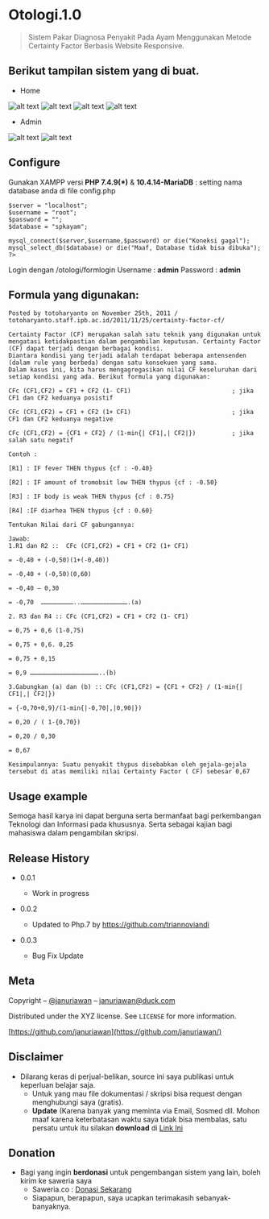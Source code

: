 # Otologi.1.0
> Sistem Pakar Diagnosa Penyakit Pada Ayam Menggunakan Metode Certainty Factor Berbasis Website Responsive.
>


## Berikut tampilan sistem yang di buat.

* Home

![alt text](https://github.com/januriawan/Otologi.1.0/blob/master/Home%201.png)
![alt text](https://github.com/januriawan/Otologi.1.0/blob/master/Home%202.png)
![alt text](https://github.com/januriawan/Otologi.1.0/blob/master/Home%203.png)
![alt text](https://github.com/januriawan/Otologi.1.0/blob/master/Home%205.png)

* Admin

![alt text](https://github.com/januriawan/Otologi.1.0/blob/master/Admin%201.png)
![alt text](https://github.com/januriawan/Otologi.1.0/blob/master/Admin%202.png)

## Configure

Gunakan XAMPP versi <b>PHP 7.4.9(*)</b> & <b>10.4.14-MariaDB</b> : setting nama database anda di file config.php 
```<?php
$server = "localhost";
$username = "root";
$password = "";
$database = "spkayam";

mysql_connect($server,$username,$password) or die("Koneksi gagal");
mysql_select_db($database) or die("Maaf, Database tidak bisa dibuka");
?>
```
Login dengan /otologi/formlogin 
Username : <b>admin</b> 
Password : <b>admin</b>
## Formula yang digunakan:
```
Posted by totoharyanto on November 25th, 2011 / totoharyanto.staff.ipb.ac.id/2011/11/25/certainty-factor-cf/

Certainty Factor (CF) merupakan salah satu teknik yang digunakan untuk mengatasi ketidakpastian dalam pengambilan keputusan. Certainty Factor (CF) dapat terjadi dengan berbagai kondisi. 
Diantara kondisi yang terjadi adalah terdapat beberapa antensenden (dalam rule yang berbeda) dengan satu konsekuen yang sama. 
Dalam kasus ini, kita harus mengagregasikan nilai CF keseluruhan dari setiap kondisi yang ada. Berikut formula yang digunakan:

CFc (CF1,CF2) = CF1 + CF2 (1- CF1)                            ; jika CF1 dan CF2 keduanya posistif

CFc (CF1,CF2) = CF1 + CF2 (1+ CF1)                            ; jika CF1 dan CF2 keduanya negative

CFc (CF1,CF2) = {CF1 + CF2} / (1-min{| CF1|,| CF2|})          ; jika salah satu negatif

Contoh :

[R1] : IF fever THEN thypus {cf : -0.40}

[R2] : IF amount of tromobsit low THEN thypus {cf : -0.50}

[R3] : IF body is weak THEN thypus {cf : 0.75}

[R4] :IF diarhea THEN thypus {cf : 0.60}

Tentukan Nilai dari CF gabungannya:

Jawab:
1.R1 dan R2 ::  CFc (CF1,CF2) = CF1 + CF2 (1+ CF1)

= -0,40 + (-0,50)(1+(-0,40))

= -0,40 + (-0,50)(0,60)

= -0,40 – 0,30

= -0,70  ………………………..………………………………….(a)

2. R3 dan R4 :: CFc (CF1,CF2) = CF1 + CF2 (1- CF1)

= 0,75 + 0,6 (1-0,75)

= 0,75 + 0,6. 0,25

= 0,75 + 0,15

= 0,9 …………………………………………………..(b)

3.Gabungkan (a) dan (b) :: CFc (CF1,CF2) = {CF1 + CF2} / (1-min{| CF1|,| CF2|})

= {-0,70+0,9}/(1-min{|-0,70|,|0,90|})

= 0,20 / ( 1-{0,70})

= 0,20 / 0,30

= 0,67

Kesimpulannya: Suatu penyakit thypus disebabkan oleh gejala-gejala 
tersebut di atas memiliki nilai Certainty Factor ( CF) sebesar 0,67
```

## Usage example

Semoga hasil karya ini dapat berguna serta bermanfaat bagi perkembangan Teknologi dan Informasi pada khususnya. Serta sebagai kajian bagi mahasiswa dalam pengambilan skripsi.

## Release History

* 0.0.1
    * Work in progress
    
 * 0.0.2
    * Updated to Php.7 by https://github.com/triannoviandi
    
 * 0.0.3
    * Bug Fix Update

## Meta

Copyright – [@januriawan](https://twitter.com/januriawan) – januriawan@duck.com

Distributed under the XYZ license. See ``LICENSE`` for more information.

[https://github.com/januriawan](https://github.com/januriawan/)

## Disclaimer

* Dilarang keras di perjual-belikan, source ini saya publikasi untuk keperluan belajar saja.
    * Untuk yang mau file dokumentasi / skripsi bisa request dengan menghubungi saya (gratis).
    * <b>Update</b> (Karena banyak yang meminta via Email, Sosmed dll. Mohon maaf karena keterbatasan waktu saya tidak bisa membalas, satu persatu
    untuk itu silakan <b>download</b> di [Link Ini](https://www.scribd.com/document/431280343/Dokumentasi-Sistem-Pakar-Ayam-Skripsi)
 
## Donation

* Bagi yang ingin <b>berdonasi</b> untuk pengembangan sistem yang lain, boleh kirim ke saweria saya 
   * Saweria.co : [Donasi Sekarang](https://saweria.co/januriawan)
   * Siapapun, berapapun, saya ucapkan terimakasih sebanyak-banyaknya.


